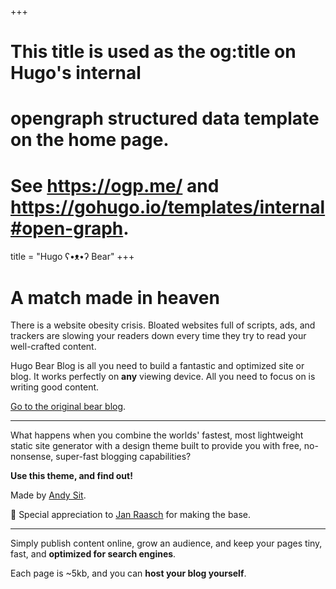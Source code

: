 +++
# This title is used as the og:title on Hugo's internal
# opengraph structured data template on the home page.
# See https://ogp.me/ and https://gohugo.io/templates/internal#open-graph.
title = "Hugo ʕ•ᴥ•ʔ Bear"
+++

# A match made in heaven

There is a website obesity crisis. Bloated websites full of scripts, ads, and trackers are slowing your readers down every time they try to read your well-crafted content.

Hugo Bear Blog is all you need to build a fantastic and optimized site or blog. It works perfectly on **any** viewing device. All you need to focus on is writing good content.

[Go to the original bear blog](https://bearblog.dev/).

---

What happens when you combine the worlds' fastest, most lightweight static site generator with a design theme built to provide you with free, no-nonsense, super-fast blogging capabilities?

**Use this theme, and find out!**


Made by [Andy Sit](http://www.andysit.com/).

💟 Special appreciation to [Jan Raasch](https://www.janraasch.com) for making the base.

---

Simply publish content online, grow an audience, and keep your pages tiny, fast, and **optimized for search engines**.

Each page is ~5kb, and you can **host your blog yourself**.
